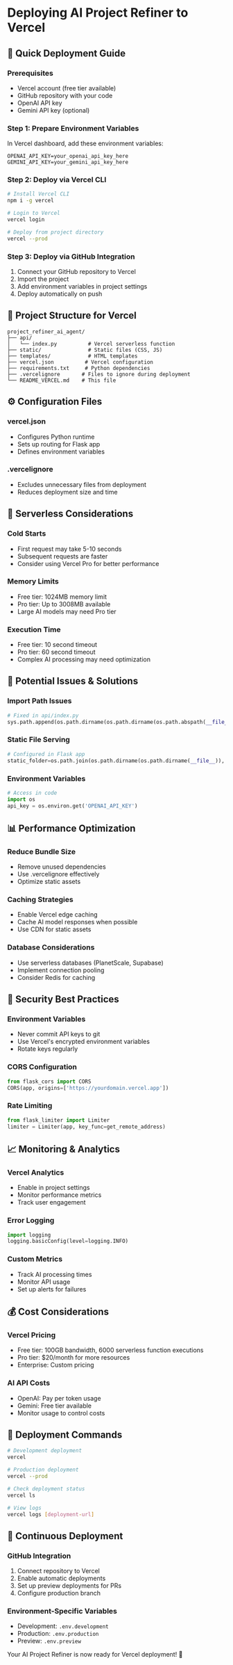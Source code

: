 # Deploying AI Project Refiner to Vercel

## 🚀 Quick Deployment Guide

### Prerequisites
- Vercel account (free tier available)
- GitHub repository with your code
- OpenAI API key
- Gemini API key (optional)

### Step 1: Prepare Environment Variables
In Vercel dashboard, add these environment variables:
```
OPENAI_API_KEY=your_openai_api_key_here
GEMINI_API_KEY=your_gemini_api_key_here
```

### Step 2: Deploy via Vercel CLI
```bash
# Install Vercel CLI
npm i -g vercel

# Login to Vercel
vercel login

# Deploy from project directory
vercel --prod
```

### Step 3: Deploy via GitHub Integration
1. Connect your GitHub repository to Vercel
2. Import the project
3. Add environment variables in project settings
4. Deploy automatically on push

## 📁 Project Structure for Vercel

```
project_refiner_ai_agent/
├── api/
│   └── index.py          # Vercel serverless function
├── static/               # Static files (CSS, JS)
├── templates/            # HTML templates
├── vercel.json          # Vercel configuration
├── requirements.txt     # Python dependencies
├── .vercelignore       # Files to ignore during deployment
└── README_VERCEL.md    # This file
```

## ⚙️ Configuration Files

### vercel.json
- Configures Python runtime
- Sets up routing for Flask app
- Defines environment variables

### .vercelignore
- Excludes unnecessary files from deployment
- Reduces deployment size and time

## 🔧 Serverless Considerations

### Cold Starts
- First request may take 5-10 seconds
- Subsequent requests are faster
- Consider using Vercel Pro for better performance

### Memory Limits
- Free tier: 1024MB memory limit
- Pro tier: Up to 3008MB available
- Large AI models may need Pro tier

### Execution Time
- Free tier: 10 second timeout
- Pro tier: 60 second timeout
- Complex AI processing may need optimization

## 🚨 Potential Issues & Solutions

### Import Path Issues
```python
# Fixed in api/index.py
sys.path.append(os.path.dirname(os.path.dirname(os.path.abspath(__file__))))
```

### Static File Serving
```python
# Configured in Flask app
static_folder=os.path.join(os.path.dirname(os.path.dirname(__file__)), 'static')
```

### Environment Variables
```python
# Access in code
import os
api_key = os.environ.get('OPENAI_API_KEY')
```

## 📊 Performance Optimization

### Reduce Bundle Size
- Remove unused dependencies
- Use .vercelignore effectively
- Optimize static assets

### Caching Strategies
- Enable Vercel edge caching
- Cache AI model responses when possible
- Use CDN for static assets

### Database Considerations
- Use serverless databases (PlanetScale, Supabase)
- Implement connection pooling
- Consider Redis for caching

## 🔐 Security Best Practices

### Environment Variables
- Never commit API keys to git
- Use Vercel's encrypted environment variables
- Rotate keys regularly

### CORS Configuration
```python
from flask_cors import CORS
CORS(app, origins=['https://yourdomain.vercel.app'])
```

### Rate Limiting
```python
from flask_limiter import Limiter
limiter = Limiter(app, key_func=get_remote_address)
```

## 📈 Monitoring & Analytics

### Vercel Analytics
- Enable in project settings
- Monitor performance metrics
- Track user engagement

### Error Logging
```python
import logging
logging.basicConfig(level=logging.INFO)
```

### Custom Metrics
- Track AI processing times
- Monitor API usage
- Set up alerts for failures

## 💰 Cost Considerations

### Vercel Pricing
- Free tier: 100GB bandwidth, 6000 serverless function executions
- Pro tier: $20/month for more resources
- Enterprise: Custom pricing

### AI API Costs
- OpenAI: Pay per token usage
- Gemini: Free tier available
- Monitor usage to control costs

## 🚀 Deployment Commands

```bash
# Development deployment
vercel

# Production deployment
vercel --prod

# Check deployment status
vercel ls

# View logs
vercel logs [deployment-url]
```

## 🔄 Continuous Deployment

### GitHub Integration
1. Connect repository to Vercel
2. Enable automatic deployments
3. Set up preview deployments for PRs
4. Configure production branch

### Environment-Specific Variables
- Development: `.env.development`
- Production: `.env.production`
- Preview: `.env.preview`

Your AI Project Refiner is now ready for Vercel deployment! 🎉

